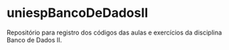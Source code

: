 # uniespBancoDeDadosII
Repositório para registro dos códigos das aulas e exercícios da disciplina Banco de Dados II.
